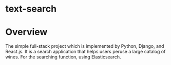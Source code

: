 # text-search
# Overview
The simple full-stack project which is implemented by Python, Django, and React.js. It is a search application that helps users peruse a large catalog of wines. For the searching function, using Elasticsearch.

